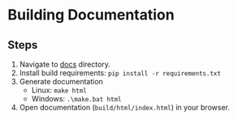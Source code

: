 # Building Documentation

## Steps
1. Navigate to [docs](./) directory.
2. Install build requirements: `pip install -r requirements.txt`
3. Generate documentation
    - Linux: `make html`
    - Windows: `.\make.bat html`
4. Open documentation (`build/html/index.html`) in your browser.
